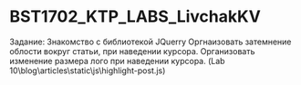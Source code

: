 # BST1702_KTP_LABS_LivchakKV
Задание:
  Знакомство с библиотекой JQuerry
  Оргнаизовать затемнение облости вокруг статьи, при наведении курсора. Организовать изменение размера лого при наведении курсора. (Lab 10\blog\articles\static\js\highlight-post.js)
